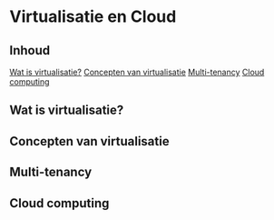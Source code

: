 # Virtualisatie en Cloud

## Inhoud
[Wat is virtualisatie?](#wat-is-virtualisatie)
[Concepten van virtualisatie](#concepten)
[Multi-tenancy](#multi-tenancy)
[Cloud computing](#cloud-computing)

## Wat is virtualisatie?

## Concepten van virtualisatie

## Multi-tenancy

## Cloud computing